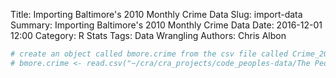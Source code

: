 Title: Importing Baltimore's 2010 Monthly Crime Data
Slug: import-data
Summary: Importing Baltimore's 2010 Monthly Crime Data
Date: 2016-12-01 12:00
Category: R Stats
Tags: Data Wrangling
Authors: Chris Albon




```R
# create an object called bmore.crime from the csv file called Crime_2010_Count_By_District.csv
# bmore.crime <- read.csv("~/cra/cra_projects/code_peoples-data/The People's Data/data_files/Crime_2010_Count_By_District.csv")
```
